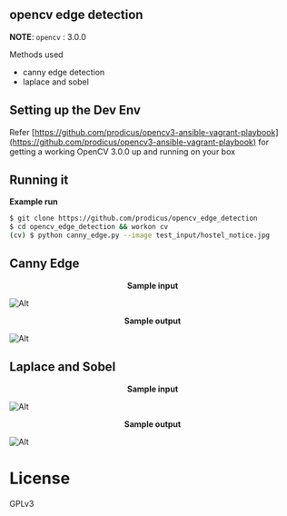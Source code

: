 ## opencv edge detection

**NOTE**: `opencv` : 3.0.0

Methods used
- canny edge detection 
- laplace and sobel

## Setting up the Dev Env

Refer [https://github.com/prodicus/opencv3-ansible-vagrant-playbook](https://github.com/prodicus/opencv3-ansible-vagrant-playbook) for getting a working OpenCV 3.0.0 up and running on your box

## Running it

**Example run**

```bash
$ git clone https://github.com/prodicus/opencv_edge_detection 
$ cd opencv_edge_detection && workon cv
(cv) $ python canny_edge.py --image test_input/hostel_notice.jpg
```

## Canny Edge

<p align="center">
    <b>Sample input</b>
</p>

![Alt](https://github.com/prodicus/opencv_edge_detection/raw/master/test_input/win_frnds_blue.jpg)


<p align="center">
    <b>Sample output</b>
</p>

![Alt](https://github.com/prodicus/opencv_edge_detection/raw/master/test_output/canny_edge/win_frnds_blue.jpg)

## Laplace and Sobel

<p align="center">
    <b>Sample input</b>
</p>

![Alt](https://github.com/prodicus/opencv_edge_detection/raw/master/test_input/win_frnds_blue.jpg)


<p align="center">
    <b>Sample output</b>
</p>

![Alt](https://github.com/prodicus/opencv_edge_detection/raw/master/test_output/laplace_and_sobel/sobel_xy_combined.jpg)



# License

GPLv3

